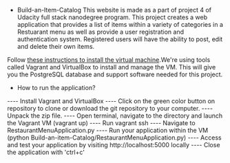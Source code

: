 * Build-an-Item-Catalog
This website is made as a part of project 4 of Udacity full stack nanodegree program. This project creates a web application that provides a list of items within a variety of categories in a Restuarant menu as well as provide a user registration and authentication system. Registered users will have the ability to post, edit and delete their own items.


 Follow [these instructions to install the virtual machine](https://classroom.udacity.com/nanodegrees/nd004/parts/8d3e23e1-9ab6-47eb-b4f3-d5dc7ef27bf0/modules/bc51d967-cb21-46f4-90ea-caf73439dc59/lessons/5475ecd6-cfdb-4418-85a2-f2583074c08d/concepts/14c72fe3-e3fe-4959-9c4b-467cf5b7c3a0).We're using tools called Vagrant and VirtualBox to install and manage the VM. This will give you the PostgreSQL database and support software needed for this project.

* How to run the application?

---- Install Vagrant and VirtualBox
---- Click on the green color button on repository to clone or download the git repository to your computer.
---- Unpack the zip file.
---- Open terminal, navigate to the directory and launch the Vagrant VM (vagrant up)
---- Run vagrant ssh
---- Navigate to RestaurantMenuApplication.py
---- Run your application within the VM (python Build-an-item-Catalog/RestaurantMenuApplication.py)
---- Access and test your application by visiting http://localhost:5000 locally
---- Close the application with 'ctrl+c'
